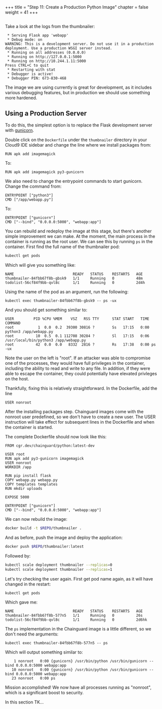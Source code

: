 +++
title = "Step 11: Create a Production Python Image"
chapter = false
weight = 41
+++

## 

Take a look at the logs from the thumbnailer:

```
 * Serving Flask app 'webapp'
 * Debug mode: on
WARNING: This is a development server. Do not use it in a production deployment. Use a production WSGI server instead.
 * Running on all addresses (0.0.0.0)
 * Running on http://127.0.0.1:5000
 * Running on http://10.244.1.11:5000
Press CTRL+C to quit
 * Restarting with stat
 * Debugger is active!
 * Debugger PIN: 673-830-468
```

The image we are using currently is great for development, as it includes various debugging
features, but in production we should use something more hardened.

## Using a Production Server

To do this, the simplest option is to replace the Flask development server with [gunicorn](https://gunicorn.org/). 


Double click on the `Dockerfile` under the `thumbnailer` directory in your Cloud9 IDE sidebar and change the line where we install packages from:

```docker
RUN apk add imagemagick
```
To:
```docker
RUN apk add imagemagick py3-gunicorn 
```

We also need to change the entrypoint commands to start gunicorn. Change the command from:

```docker
ENTRYPOINT ["python3"]
CMD ["/app/webapp.py"]
```
To:
```docker
ENTRYPOINT ["gunicorn"]
CMD ["--bind", "0.0.0.0:5000", "webapp:app"]
```

You can rebuild and redeploy the image at this stage, but there's another simple improvement we can
make. At the moment, the main process in the container is running as the root user. We can see this by
running `ps` in the container. First find the full name of the thumbnailer pod:


```bash
kubectl get pods 
```

Which will give you something like:

```
NAME                           READY   STATUS    RESTARTS   AGE
thumbnailer-84fbb67f8b-gbsk9   1/1     Running   0          48m
todolist-56cf84f9bb-qvl8c      1/1     Running   0          2d4h
```

Using the name of the pod as an argument, run the following:

```
kubectl exec thumbnailer-84fbb67f8b-gbsk9 -- ps -ux
```

And you should get something similar to:

```
USER         PID %CPU %MEM    VSZ   RSS TTY      STAT START   TIME COMMAND
root           1  0.0  0.2  39300 30816 ?        Ss   17:15   0:00 python3 /app/webapp.py
root          10  0.5  0.1 112708 30284 ?        Sl   17:15   0:06 /usr/local/bin/python3 /app/webapp.py
root          42  0.0  0.0   8332  2816 ?        Rs   17:38   0:00 ps -ux
```

Note the user on the left is "root". If an attacker was able to compromise one of the processes,
they would have full privileges in the container, including the ability to read and write to any file. In addition, if they were able to escape the container, they could potentially have elevated privleges on the host.

Thankfully, fixing this is relatively straightforward. In the Dockerfile, add the line 


```docker
USER nonroot
```

After the installing packages step. Chainguard images come with the nonroot user predefined, so we
don't have to create a new user. The USER instruction will take effect for subsequent lines in the
Dockerfile and when the container is started. 

The complete Dockerfile should now look like this:

```
FROM cgr.dev/chainguard/python:latest-dev

USER root
RUN apk add py3-gunicorn imagemagick
USER nonroot
WORKDIR /app

RUN pip install flask
COPY webapp.py webapp.py
COPY templates templates
RUN mkdir uploads

EXPOSE 5000

ENTRYPOINT ["gunicorn"]
CMD ["--bind", "0.0.0.0:5000", "webapp:app"]
```


We can now rebuild the image:
```bash
docker build -t $REPO/thumbnailer .
```

And as before, push the image and deploy the application:


```sh
docker push $REPO/thumbnailer:latest
```

Followed by:

```sh
kubectl scale deployment thumbnailer --replicas=0
kubectl scale deployment thumbnailer --replicas=1
```

Let's try checking the user again. First get pod name again, as it will have changed in the restart:

```
kubectl get pods
```

Which gave me:

```
NAME                           READY   STATUS    RESTARTS   AGE
thumbnailer-84fbb67f8b-577n5   1/1     Running   0          26s
todolist-56cf84f9bb-qvl8c      1/1     Running   0          2d6hk
```

The `ps` implementation in the Chainguard image is a little different, so we don't need the
arguments:

```
kubectl exec thumbnailer-84fbb67f8b-577n5 -- ps
```

Which will output something similar to:

```
    1 nonroot   0:00 {gunicorn} /usr/bin/python /usr/bin/gunicorn --bind 0.0.0.0:5000 webapp:app
   10 nonroot   0:00 {gunicorn} /usr/bin/python /usr/bin/gunicorn --bind 0.0.0.0:5000 webapp:app
   23 nonroot   0:00 ps
```

Mission accomplished! We now have all processes running as "nonroot", which is a significant boost
to security.

In this section TK...
